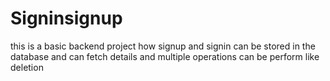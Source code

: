 # Signinsignup
this is  a basic backend project how signup and signin can be stored in the database and can fetch details and multiple operations can be perform like deletion 
